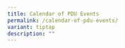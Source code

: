 ```yaml
---
title: Calendar of PDU Events
permalink: /calendar-of-pdu-events/
variant: tiptap
description: ""
---
```


